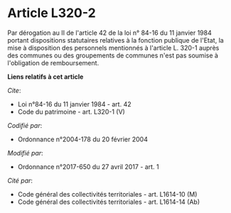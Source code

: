 # Article L320-2

Par dérogation au II de l'article 42 de la loi n° 84-16 du 11 janvier 1984 portant dispositions statutaires relatives à la
fonction publique de l'Etat, la mise à disposition des personnels mentionnés à l'article L. 320-1 auprès des communes ou des
groupements de communes n'est pas soumise à l'obligation de remboursement.

**Liens relatifs à cet article**

_Cite_:

  - Loi n°84-16 du 11 janvier 1984 - art. 42
  - Code du patrimoine - art. L320-1 (V)

_Codifié par_:

  - Ordonnance n°2004-178 du 20 février 2004

_Modifié par_:

  - Ordonnance n°2017-650 du 27 avril 2017 - art. 1

_Cité par_:

  - Code général des collectivités territoriales - art. L1614-10 (M)
  - Code général des collectivités territoriales - art. L1614-14 (Ab)
